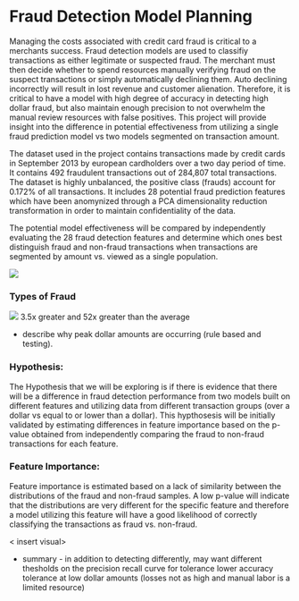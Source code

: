 # Fraud Detection Model Planning

Managing the costs associated with credit card fraud is critical to a merchants success. Fraud detection models are used to classifiy transactions as either legitimate or suspected fraud. The merchant must then decide whether to spend resources manually verifying fraud on the suspect transactions or simply automatically declining them. Auto declining incorrectly will result in lost revenue and customer alienation. Therefore, it is critical to have a model with high degree of accuracy in detecting high dollar fraud, but also maintain enough precision to not overwhelm the manual review resources with false positives. This project will provide insight into the difference in potential effectiveness from utilizing a single fraud prediction model vs two models segmented on transaction amount. 

The dataset used in the project contains transactions made by credit cards in September 2013 by european cardholders over a two day period of time. It contains 492 fraudulent transactions out of 284,807 total transactions. The dataset is highly unbalanced, the positive class (frauds) account for 0.172% of all transactions. It includes 28 potential fraud prediction features which have been anomynized through a PCA dimensionality reduction transformation in order to maintain confidentiality of the data. 

The potential model effectiveness will be compared by independently evaluating the 28 fraud detection features and determine which ones best distinguish fraud and non-fraud transactions when transactions are segmented by amount vs. viewed as a single population. 

![](../img/overview.png) 
### Types of Fraud

![](../img/AmountPlot.png)
3.5x greater and 52x greater than the average


- describe why peak dollar amounts are occurring (rule based and testing). 
### Hypothesis:
The Hypothesis that we will be exploring is if there is evidence that there will be a difference in fraud detection performance from two models built on different features and utilizing data from different transaction groups (over a dollar vs equal to or lower than a dollar). This hypthosesis will be initially validated by estimating differences in feature importance based on the p-value obtained from independently comparing the fraud to non-fraud transactions for each feature. 


### Feature Importance:
Feature importance is estimated based on a lack of similarity between the distributions of the fraud and non-fraud samples. A low p-value will indicate that the distributions are very different for the specific feature and therefore a model utilizing this feature will have a good likelihood of correctly classifying the transactions as fraud vs. non-fraud.

< insert visual>

- summary - in addition to detecting differently, may want different thesholds on the precision recall curve for tolerance lower accuracy tolerance at low dollar amounts (losses not as high and manual labor is a limited resource)




